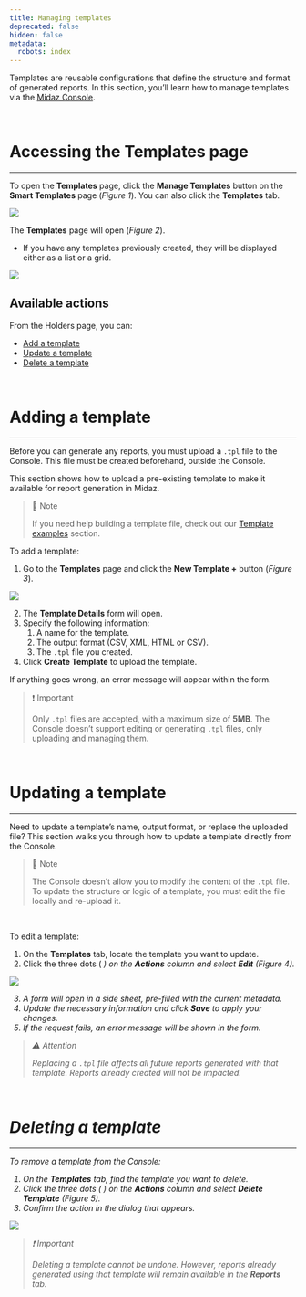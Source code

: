 ```yaml
---
title: Managing templates
deprecated: false
hidden: false
metadata:
  robots: index
---
```

Templates are reusable configurations that define the structure and format of generated reports. In this section, you’ll learn how to manage templates via the [Midaz Console](doc:about-midaz-console).

<br />

# Accessing the Templates page

***

To open the **Templates** page, click the **Manage Templates** button on the **Smart Templates** page (*Figure 1*). You can also click the **Templates** tab.

<Image align="center" border={true} caption="Figure 1. Button to access the Templates page." src="https://files.readme.io/29d85591a227fc4fab99f3a1b92c7ac5ad7d6da4674fc05e33dd36317d376ea3-reports_button.jpg" />

<br />

The **Templates** page will open (*Figure 2*).

* If you have any templates previously created, they will be displayed either as a list or a grid.

<Image align="center" border={true} caption="Figure 2. The main Templates page." src="https://files.readme.io/c7716b7845958c8b811c9a07e69a8a357cb2c08dc272e6745715d5b5e8c52e80-templates_main.png" />

<br />

## Available actions

From the Holders page, you can:

* [Add a template](#adding-a-template)
* [Update a template](#updating-a-template)
* [Delete a template](#deleting-a-template)

<br />

# Adding a template

***

Before you can generate any reports, you must upload a `.tpl` file to the Console. This file must be created beforehand, outside the Console.

This section shows how to upload a pre-existing template to make it available for report generation in Midaz.

> 📘 Note
>
> If you need help building a template file, check out our [Template examples](doc:template-examples) section.

To add a template:

1. Go to the **Templates** page and click the **New Template +** button (*Figure 3*).

<Image align="center" border={true} caption="Figure 3. The button to create a new template" src="https://files.readme.io/db683a98e53d3f98d1a44ca55346869975425457d81e8fe636825c55b0d823ac-templates_new.jpg" />

<br />

2. The **Template Details** form will open.
3. Specify the following information:
   1. A name for the template.
   2. The output format (CSV, XML, HTML or CSV).
   3. The `.tpl` file you created.
4. Click **Create Template** to upload the template.

If anything goes wrong, an error message will appear within the form.

> ❗️ Important
>
> Only `.tpl` files are accepted, with a maximum size of **5MB**. The Console doesn’t support editing or generating `.tpl` files, only uploading and managing them.

<br />

# Updating a template

***

Need to update a template’s name, output format, or replace the uploaded file? This section walks you through how to update a template directly from the Console.

> 📘 Note
>
> The Console doesn't allow you to modify the content of the `.tpl` file. To update the structure or logic of a template, you must edit the file locally and re-upload it.

<br />

To edit a template:

1. On the **Templates** tab, locate the template you want to update.
2. Click the three dots ( <i class="fas fa-ellipsis-v" /> ) on the **Actions** column and select **Edit** (*Figure 4*).

<Image align="center" border={true} caption="Figure 4. The option to edit a template from the Actions menu." src="https://files.readme.io/a9ce4b6e56528594ef3582efec6e7461c80eccb82e9829d4d03c5366995e0a13-templates_edit.jpg" />

<br />

3. A form will open in a side sheet, pre-filled with the current metadata.
4. Update the necessary information and click **Save** to apply your changes.
5. If the request fails, an error message will be shown in the form.

> ⚠️ Attention
>
> Replacing a `.tpl` file affects all future reports generated with that template. Reports already created will not be impacted.

<br />

# Deleting a template

***

To remove a template from the Console:

1. On the **Templates** tab, find the template you want to delete.
2. Click the three dots ( <i class="fas fa-ellipsis-v" /> ) on the **Actions** column and select **Delete Template** (*Figure 5*).
3. Confirm the action in the dialog that appears.

<Image align="center" border={true} caption="Figure 5. The option to delete a template from the Actions menu." src="https://files.readme.io/3d732a66a38e23d672ee3c3ab00360ce315dae827f6e88baec7afc7206ff4628-templates_delete.png" />

<br />

> ❗️ Important
>
> Deleting a template cannot be undone. However, reports already generated using that template will remain available in the **Reports** tab.